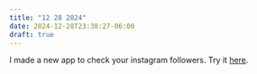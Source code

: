 ```yaml
---
title: "12 28 2024"
date: 2024-12-28T23:38:27-06:00
draft: true
---
```


I made a new app to check your instagram followers. Try it [here](https://crossvitale.com/check-instagram-followers/).